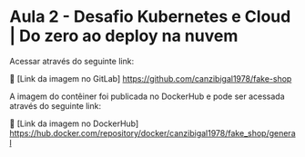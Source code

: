 # Aula 2 - Desafio Kubernetes e Cloud | Do zero ao deploy na nuvem

Acessar através do seguinte link:

🔗 [Link da imagem no GitLab] https://github.com/canzibigal1978/fake-shop

A imagem do contêiner foi publicada no DockerHub e pode ser acessada através do seguinte link:

🔗 [Link da imagem no DockerHub] https://hub.docker.com/repository/docker/canzibigal1978/fake_shop/general
